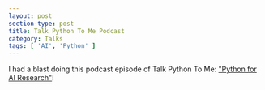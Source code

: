 ```yaml
---
layout: post
section-type: post
title: Talk Python To Me Podcast
category: Talks
tags: [ 'AI', 'Python' ]
---
```

I had a blast doing this podcast episode of Talk Python To Me: ["Python for AI Research"](https://talkpython.fm/episodes/show/124/python-for-ai-research)!
